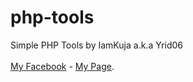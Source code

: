 # php-tools
Simple PHP Tools by IamKuja a.k.a Yrid06<br><br>
<a href='http://fb.com/iamkuja'>My Facebook</a> - <a href='http://fb.com/T1KUS90T'>My Page</a>.
